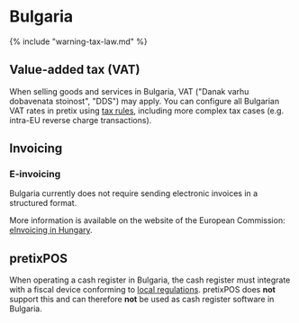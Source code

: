 # Bulgaria

{% include "warning-tax-law.md" %}

## Value-added tax (VAT)

When selling goods and services in Bulgaria, VAT ("Danak varhu dobavenata stoinost", "DDS") may apply.
You can configure all Bulgarian VAT rates in pretix using [tax rules](../../guides/taxes.md), including more complex tax cases (e.g. intra-EU reverse charge transactions).

## Invoicing

### E-invoicing

Bulgaria currently does not require sending electronic invoices in a structured format.

More information is available on the website of the European Commission: [eInvoicing in Hungary](https://ec.europa.eu/digital-building-blocks/sites/display/DIGITAL/eInvoicing+in+Bulgaria).

## pretixPOS

When operating a cash register in Bulgaria, the cash register must integrate with a fiscal device conforming to [local regulations](https://old.nra.bg/en/document?id=228).
pretixPOS does **not** support this and can therefore **not** be used as cash register software in Bulgaria.
